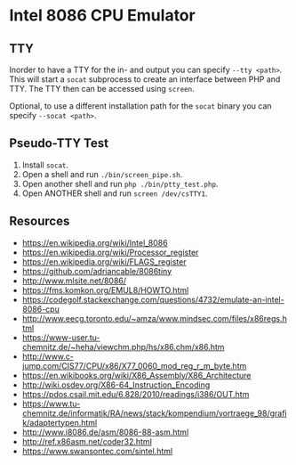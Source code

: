# Intel 8086 CPU Emulator

## TTY

Inorder to have a TTY for the in- and output you can specify `--tty <path>`. This will start a `socat` subprocess to create an interface between PHP and TTY. The TTY then can be accessed using `screen`.

Optional, to use a different installation path for the `socat` binary you can specify `--socat <path>`.

## Pseudo-TTY Test

1. Install `socat`.
2. Open a shell and run `./bin/screen_pipe.sh`.
3. Open another shell and run `php ./bin/ptty_test.php`.
4. Open ANOTHER shell and run `screen /dev/csTTY1`.

## Resources

- <https://en.wikipedia.org/wiki/Intel_8086>
- <https://en.wikipedia.org/wiki/Processor_register>
- <https://en.wikipedia.org/wiki/FLAGS_register>
- <https://github.com/adriancable/8086tiny>
- <http://www.mlsite.net/8086/>
- <https://fms.komkon.org/EMUL8/HOWTO.html>
- <https://codegolf.stackexchange.com/questions/4732/emulate-an-intel-8086-cpu>
- <http://www.eecg.toronto.edu/~amza/www.mindsec.com/files/x86regs.html>
- <https://www-user.tu-chemnitz.de/~heha/viewchm.php/hs/x86.chm/x86.htm>
- <http://www.c-jump.com/CIS77/CPU/x86/X77_0060_mod_reg_r_m_byte.htm>
- <https://en.wikibooks.org/wiki/X86_Assembly/X86_Architecture>
- <http://wiki.osdev.org/X86-64_Instruction_Encoding>
- <https://pdos.csail.mit.edu/6.828/2010/readings/i386/OUT.htm>
- <https://www.tu-chemnitz.de/informatik/RA/news/stack/kompendium/vortraege_98/grafik/adaptertypen.html>
- <http://www.i8086.de/asm/8086-88-asm.html>
- <http://ref.x86asm.net/coder32.html>
- <https://www.swansontec.com/sintel.html>

